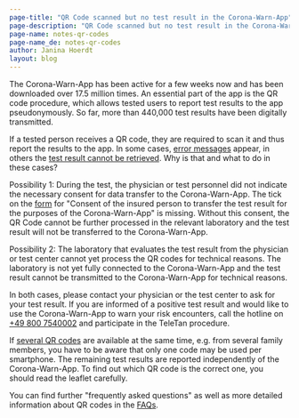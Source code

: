 ```yaml
---
page-title: "QR Code scanned but no test result in the Corona-Warn-App" 
page-description: "QR Code scanned but no test result in the Corona-Warn-App" 
page-name: notes-qr-codes
page-name_de: notes-qr-codes
author: Janina Hoerdt
layout: blog
---
```


The Corona-Warn-App has been active for a few weeks now and has been downloaded over 17.5 million times. An essential part of the app is the QR code procedure, which allows tested users to report test results to the app pseudonymously. So far, more than 440,000 test results have been digitally transmitted. 
<!-- overview -->

If a tested person receives a QR code, they are required to scan it and thus report the results to the app. In some cases, [error messages](https://www.coronawarn.app/en/faq/#qr_test) appear, in others the [test result cannot be retrieved](https://www.coronawarn.app/en/faq/#qr_test). Why is that and what to do in these cases?

Possibility 1: During the test, the physician or test personnel did not indicate the necessary consent for data transfer to the Corona-Warn-App. The tick on the [form](https://github.com/corona-warn-app/cwa-documentation/issues/400#issuecomment-669937832) for "Consent of the insured person to transfer the test result for the purposes of the Corona-Warn-App" is missing. Without this consent, the QR Code cannot be further processed in the relevant laboratory and the test result will not be transferred to the Corona-Warn-App.

Possibility 2: The laboratory that evaluates the test result from the physician or test center cannot yet process the QR codes for technical reasons. The laboratory is not yet fully connected to the Corona-Warn-App and the test result cannot be transmitted to the Corona-Warn-App for technical reasons.

In both cases, please contact your physician or the test center to ask for your test result. If you are informed of a positive test result and would like to use the Corona-Warn-App to warn your risk encounters, call the hotline on [+49 800 7540002](tel:+498007540002) and participate in the TeleTan procedure.

If [several QR codes](https://www.coronawarn.app/en/faq/#QRcodes) are available at the same time, e.g. from several family members, you have to be aware that only one code may be used per smartphone. The remaining test results are reported independently of the Corona-Warn-App. To find out which QR code is the correct one, you should read the leaflet carefully.

You can find further "frequently asked questions" as well as more detailed information about QR codes in the [FAQs](https://www.coronawarn.app/en/faq/).
